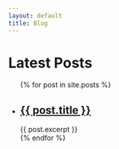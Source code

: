 ```yaml
---
layout: default
title: Blog
---
```


<h1>Latest Posts</h1>
<div class="container">
    <ul>
    {% for post in site.posts %}
        <li>
        <h2><a href="{{ post.url }}">{{ post.title }}</a></h2>
        {{ post.excerpt }}
        </li>
    {% endfor %}
    </ul>
</div>